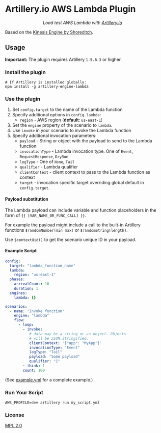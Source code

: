 # Artillery.io AWS Lambda Plugin

<p align="center">
    <em>Load test AWS Lambda with <a href="https://artillery.io">Artillery.io</a></em>
</p>

Based on the [Kinesis Engine by Shoreditch](https://github.com/shoreditch-ops/artillery-engine-kinesis).

## Usage

**Important:** The plugin requires Artillery `1.5.8-3` or higher.

### Install the plugin

```
# If Artillery is installed globally:
npm install -g artillery-engine-lambda
```

### Use the plugin

1. Set `config.target` to the name of the Lambda function
2. Specify additional options in `config.lambda`:
    - `region` - AWS region (**default**: `us-east-1`)
3. Set the `engine` property of the scenario to `lambda`.
4. Use `invoke` in your scenario to invoke the Lambda function
5. Specify additional invocation parameters:
    - `payload` - String or object with the payload to send to the Lambda function
    - `invocationType` - Lambda invocation type. One of `Event`, `RequestResponse`, `DryRun`
    - `logType` - One of `None`, `Tail`
    - `qualifier` - Lambda qualifier
    - `clientContext` - client context to pass to the Lambda function as context
    - `target` - invocation specific target overriding global default in `config.target`.

#### Payload substitution
The Lambda payload can include variable and function placeholders in the form of `{{ [VAR_NAME_OR_FUNC_CALL] }}`.

For example the payload might include a call to the built-in Artillery functions `$randomNumber(min max)` or `$randomString(length)`.

Use `$contextUid()` to get the scenario unique ID in your payload.

#### Example Script

```yaml
config:
  target: "lambda_function_name"
  lambda:
    region: "us-east-1"
  phases:
    arrivalCount: 10
    duration: 1
  engines:
    lambda: {}

scenarios:
  - name: "Invoke function"
    engine: "lambda"
    flow:
      - loop:
        - invoke:
           # data may be a string or an object. Objects
           # will be JSON.stringified.
           clientContext: '{"app": "MyApp"}'
           invocationType: "Event"
           logType: "Tail"
           payload: "Some payload"
           qualifier: "1"
        - think: 1
        count: 100
```

(See [example.yml](example.yml) for a complete example.)

### Run Your Script

```
AWS_PROFILE=dev artillery run my_script.yml
```

### License

[MPL 2.0](https://www.mozilla.org/en-US/MPL/2.0/)

